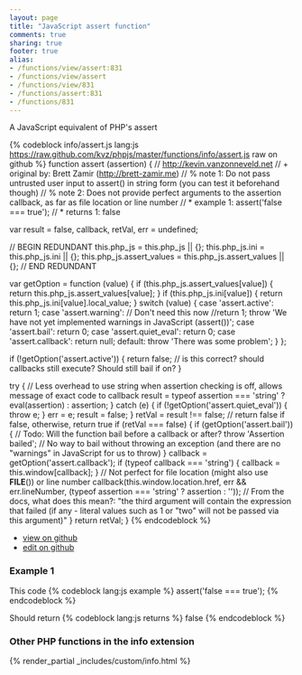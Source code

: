 ```yaml
---
layout: page
title: "JavaScript assert function"
comments: true
sharing: true
footer: true
alias:
- /functions/view/assert:831
- /functions/view/assert
- /functions/view/831
- /functions/assert:831
- /functions/831
---
```

<!-- Generated by Rakefile:build -->
A JavaScript equivalent of PHP's assert

{% codeblock info/assert.js lang:js https://raw.github.com/kvz/phpjs/master/functions/info/assert.js raw on github %}
function assert (assertion) {
  // http://kevin.vanzonneveld.net
  // +   original by: Brett Zamir (http://brett-zamir.me)
  // %          note 1: Do not pass untrusted user input to assert() in string form (you can test it beforehand though)
  // %          note 2: Does not provide perfect arguments to the assertion callback, as far as file location or line number
  // *     example 1: assert('false === true');
  // *     returns 1: false

  var result = false,
    callback, retVal, err = undefined;

  // BEGIN REDUNDANT
  this.php_js = this.php_js || {};
  this.php_js.ini = this.php_js.ini || {};
  this.php_js.assert_values = this.php_js.assert_values || {};
  // END REDUNDANT

  var getOption = function (value) {
    if (this.php_js.assert_values[value]) {
      return this.php_js.assert_values[value];
    }
    if (this.php_js.ini[value]) {
      return this.php_js.ini[value].local_value;
    }
    switch (value) {
    case 'assert.active':
      return 1;
    case 'assert.warning':
      // Don't need this now
      //return 1;
      throw 'We have not yet implemented warnings in JavaScript (assert())';
    case 'assert.bail':
      return 0;
    case 'assert.quiet_eval':
      return 0;
    case 'assert.callback':
      return null;
    default:
      throw 'There was some problem';
    }
  };

  if (!getOption('assert.active')) {
    return false; // is this correct? should callbacks still execute? Should still bail if on?
  }

  try { // Less overhead to use string when assertion checking is off, allows message of exact code to callback
    result = typeof assertion === 'string' ? eval(assertion) : assertion;
  } catch (e) {
    if (!getOption('assert.quiet_eval')) {
      throw e;
    }
    err = e;
    result = false;
  }
  retVal = result !== false; // return false if false, otherwise, return true
  if (retVal === false) {
    if (getOption('assert.bail')) { // Todo: Will the function bail before a callback or after?
      throw 'Assertion bailed'; // No way to bail without throwing an exception (and there are no "warnings" in JavaScript for us to throw)
    }
    callback = getOption('assert.callback');
    if (typeof callback === 'string') {
      callback = this.window[callback];
    }
    // Not perfect for file location (might also use __FILE__()) or line number
    callback(this.window.location.href, err && err.lineNumber, (typeof assertion === 'string' ? assertion : '')); // From the docs, what does this mean?: "the third argument will contain the expression that failed (if any - literal values such as 1 or "two" will not be passed via this argument)"
  }
  return retVal;
}
{% endcodeblock %}

 - [view on github](https://github.com/kvz/phpjs/blob/master/functions/info/assert.js)
 - [edit on github](https://github.com/kvz/phpjs/edit/master/functions/info/assert.js)

### Example 1
This code
{% codeblock lang:js example %}
assert('false === true');
{% endcodeblock %}

Should return
{% codeblock lang:js returns %}
false
{% endcodeblock %}


### Other PHP functions in the info extension
{% render_partial _includes/custom/info.html %}
